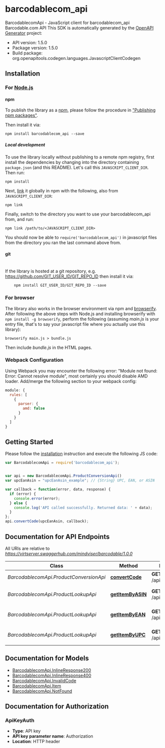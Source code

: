 # barcodablecom_api

BarcodablecomApi - JavaScript client for barcodablecom_api
Barcodable.com API
This SDK is automatically generated by the [OpenAPI Generator](https://openapi-generator.tech) project:

- API version: 1.5.0
- Package version: 1.5.0
- Build package: org.openapitools.codegen.languages.JavascriptClientCodegen

## Installation

### For [Node.js](https://nodejs.org/)

#### npm

To publish the library as a [npm](https://www.npmjs.com/),
please follow the procedure in ["Publishing npm packages"](https://docs.npmjs.com/getting-started/publishing-npm-packages).

Then install it via:

```shell
npm install barcodablecom_api --save
```

##### Local development

To use the library locally without publishing to a remote npm registry, first install the dependencies by changing 
into the directory containing `package.json` (and this README). Let's call this `JAVASCRIPT_CLIENT_DIR`. Then run:

```shell
npm install
```

Next, [link](https://docs.npmjs.com/cli/link) it globally in npm with the following, also from `JAVASCRIPT_CLIENT_DIR`:

```shell
npm link
```

Finally, switch to the directory you want to use your barcodablecom_api from, and run:

```shell
npm link /path/to/<JAVASCRIPT_CLIENT_DIR>
```

You should now be able to `require('barcodablecom_api')` in javascript files from the directory you ran the last 
command above from.

#### git
#
If the library is hosted at a git repository, e.g.
https://github.com/GIT_USER_ID/GIT_REPO_ID
then install it via:

```shell
    npm install GIT_USER_ID/GIT_REPO_ID --save
```

### For browser

The library also works in the browser environment via npm and [browserify](http://browserify.org/). After following
the above steps with Node.js and installing browserify with `npm install -g browserify`,
perform the following (assuming *main.js* is your entry file, that's to say your javascript file where you actually 
use this library):

```shell
browserify main.js > bundle.js
```

Then include *bundle.js* in the HTML pages.

### Webpack Configuration

Using Webpack you may encounter the following error: "Module not found: Error:
Cannot resolve module", most certainly you should disable AMD loader. Add/merge
the following section to your webpack config:

```javascript
module: {
  rules: [
    {
      parser: {
        amd: false
      }
    }
  ]
}
```

## Getting Started

Please follow the [installation](#installation) instruction and execute the following JS code:

```javascript
var BarcodablecomApi = require('barcodablecom_api');


var api = new BarcodablecomApi.ProductConversionApi()
var upcEanAsin = "upcEanAsin_example"; // {String} UPC, EAN, or ASIN

var callback = function(error, data, response) {
  if (error) {
    console.error(error);
  } else {
    console.log('API called successfully. Returned data: ' + data);
  }
};
api.convertCode(upcEanAsin, callback);

```

## Documentation for API Endpoints

All URIs are relative to *https://virtserver.swaggerhub.com/mindviser/barcodable/1.0.0*

Class | Method | HTTP request | Description
------------ | ------------- | ------------- | -------------
*BarcodablecomApi.ProductConversionApi* | [**convertCode**](docs/ProductConversionApi.md#convertCode) | **GET** /api/v1/convert/{upc | ean | asin} | Convert between UPC, EAN, and ASIN product codes.
*BarcodablecomApi.ProductLookupApi* | [**getItemByASIN**](docs/ProductLookupApi.md#getItemByASIN) | **GET** /api/v1/asin/{asin} | Find item by asin code
*BarcodablecomApi.ProductLookupApi* | [**getItemByEAN**](docs/ProductLookupApi.md#getItemByEAN) | **GET** /api/v1/ean/{ean} | Find item by UPC code
*BarcodablecomApi.ProductLookupApi* | [**getItemByUPC**](docs/ProductLookupApi.md#getItemByUPC) | **GET** /api/v1/upc/{upc} | Find item by UPC code


## Documentation for Models

 - [BarcodablecomApi.InlineResponse200](docs/InlineResponse200.md)
 - [BarcodablecomApi.InlineResponse400](docs/InlineResponse400.md)
 - [BarcodablecomApi.InvalidCode](docs/InvalidCode.md)
 - [BarcodablecomApi.Item](docs/Item.md)
 - [BarcodablecomApi.NotFound](docs/NotFound.md)


## Documentation for Authorization


### ApiKeyAuth

- **Type**: API key
- **API key parameter name**: Authorization
- **Location**: HTTP header

